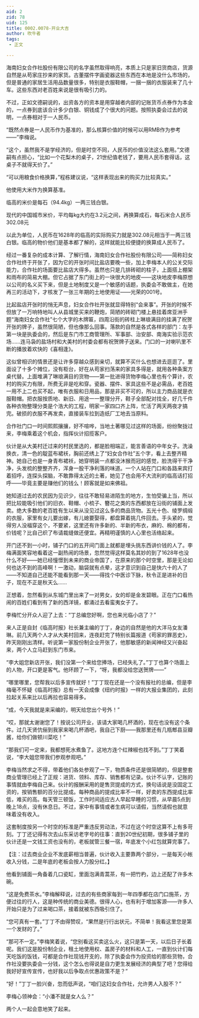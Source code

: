 ```yaml
---
aid: 2
zid: 78
uid: 125
title: 0002.0078-开业大吉
author: 吹牛者
tags: 
 - 正文

---
```




  海南妇女合作社股份有限公司的名字虽然取得响亮，本质上只是家旧货商店，货源自然是从苟家庄抄来的家货。古董摆件字画瓷器这些东西在本地是没什么市场的，但是普通的家居生活用品数量很多，特别是衣服鞋帽，一捆一捆的衣服装来了几十车。这些东西对老百姓来说是很有吸引力的。

  不过，正如文德嗣说的，出资各方的资本是用穿越者内部的记账货币点券作为本金的，一点券到底该合计多少白银、铜钱成了个很大的问题。按照执委会过去的说明，一点券相对于一人民币。

  “既然点券是一人民币作为基准的，那么核算价值的时候可以用RMB作为参考——”李梅说。

  “这个，虽然我不是学经济的，但是时空不同，人民币的价值没法这么套用。”文德嗣有点担心，“比如一个花梨木的桌子，21世纪值老钱了，要用人民币套得话，这桌子不就得天价了。”

  “可以用粮食价格换算，”程栋建议说，“这样表现出来的购买力比较真实。”

  他使用大米作为换算基准。

  临高的米价是每石（94.4kg）一两三钱白银。

  现代的中国城市米价，平均每kg大约在3.2元之间，再换算成石，每石米合人民币302.08元

  以此为单位，人民币在1628年的临高的实际购买力就是302.08元相当于一两三钱白银。临高的物价他们是基本都了解的，这样就能比较便捷的换算成人民币了。

  经过一番复杂的成本计算、了解行情，海南妇女合作社股份有限公司——简称妇女合作社终于开张了，因为它的开张时间比盐店要晚一些，加上李梅本人的公关交际能力，合作社的场面要比盐店大得多。虽然也只是几排砖砌的柱子，上面搭上棚架和雨布的简易大棚。但它占据了东门街上的一块很大的地皮——这块地皮李梅原想以公司的名义买下来，但是土地制度又是一个敏感的话题，执委会不敢做主，在她再三的活动下，才核发了一张三年期的土地使用证——光荣的001号。

  比起盐店开张时的悄无声息，妇女合作社开张就显得特别“会来事”。开张的时候不但放了一万响特地叫人从县城里买来的鞭炮，简陋的砖砌门楼上悬挂着席亚洲手题“海南妇女合作社”七个大字的木牌匾，四周沿街的砖柱上琳琅满目的挂满了祝贺开张的牌子，虽然很简陋，但也像那么回事。落款的自然是各式各样的部门：左手第一块是执委会的，然后是东门市工商管理所、军事部、治安部、南海实验示范农场……连马袅的盐场村和大美村的村委会都有祝贺牌子送来。门口的一对喇叭里不断的播放着欢快的《喜相逢》。

  这似曾相识的情景还是让许多穿越众感到亲切，就算不买什么也想进去逛逛了。里面设了十多个摊位，没有柜台，好在从苟家扫荡来的家具多得是，就用各种条案方桌代替。上面堆满了琳琅满目的货物——第一批进得货物李梅心里也有个算计，农村的购买力有限，所费无非是吃和穿。瓷器、摆件、家具这些不是必需品，老百姓一用不上二也买不起，唯有衣服和日用品，那是非买不可的，所以主力商品就是衣服鞋帽。把衣服按质地、新旧、用途一一整理分开，鞋子全部配对找全，好几千件各种衣物整理分类是个浩大的工程，明家一家四口齐上阵，忙活了两天两夜才搞完。破损的衣服不再发卖，直接装车拉到造纸厂工地去当原料。

  合作社门口一时间熙熙攘攘，好不喧哗，当地土著哪见过这样的场面，纷纷聚拢过来，李梅乘着这个机会，指挥伙计招揽客户。

  伙计是从大美村迁过来的村民里选的，都是脸相端正，能言善语的中年女子。洗澡换衣，清一色的靛蓝布裙袄，胸前还绣上了“妇女合作社”五个字，看上去整齐精神。她自己也是一身青布裙袄，她穿明装一点都没沐猴而冠的感觉，脸洗得干干净净，头发梳的整整齐齐，浑身一股干净利落的味道。一个人站在门口和各路来宾打着招呼，连探头探脑，不敢靠得太近的土著，她见了也会用不大流利的临高话打招呼——毕竟主要是赚他们的钱么！顾客就是如来佛祖。

  她知道过去的农民因为见识少，往往不敢轻易进陌生的地方，生怕受骗上当，所以把比较能吸引他们的旧衣、鞋帽、小梳子、簪花之类的东西都放在沿街的铺面上发卖。绝大多数的老百姓有生以来从没见过这么多的商品货物。五光十色、绫罗绸缎的衣服，家里有女儿要出嫁，有儿媳要娶得，都盘算着挑几件回去。手头紧的，觉得穷人没福穿这个，不要紧，这里还有许多新的、半新的布衣，麻的、棉的都有，价钱呢？比自己织了布请裁缝做还便宜。再精明谨慎的人心里也活络起来。

  开门还不到一小时，铺子门口的五开间门面上就都是埋头挑东西讲价钱的人了。李梅满面笑容地看着这一副热闹的场景，忽然觉得这样莫名其妙的到了1628年也没什么不好——她已经憧憬到未来的商业帝国了，在原来的那个时空里，那是无论如何也达不到的高峰啊！一激动，脑袋就有点晕，这才意识到自己是快六十的人了——不知道自己还能不能看到那一天——得找个中医诊下脉，秋令正是进补的日子，现在不正是秋天么……

  正想着，忽然看到从东城门里出来了一对男女，女的却是金发碧眼。正在门口看热闹的百姓们看到有了新的西洋镜，都涌过去看蛮夷女子了。

  李梅忙分开众人迎了上去：“丁总编您好啊，您也来光临小店了？”

  来人正是自封《临高时报》社长兼主编的丁丁，身边的自然是他的大洋马女友潘琳。前几天两个人才从大美村回来，连夜赶完了特别长篇报道《苟家的罪恶史》，昨天刚刚出清样。听说第一家股份制企业开张了，他那敏感的新闻神经又兴奋起来，两个人立马赶到东门市来。

  “李大姐您新店开张，我们没第一个来给您捧场，已经失礼了。”丁丁也算个场面上的人物，开口更是客气。他环顾了一下，“呀，我都没给您送贺牌——”

  “哪里哪里，您帮我以后多宣传就好！”丁丁现在还是一个没有报社的总编，但是李梅毫不怀疑《临高时报》总有一天会成像《纽约时报》一样的大报业集团的，此刻拉起关系来比以后再拉也容易得多。

  “成，今天我就是来采编的，明天给您出个号外！”

  “哎，那就太谢谢您了！按说公司开业，该请大家喝几杯酒的，现在也没有这个条件。过几天贤伉俪到我家来喝几杯酒吧，我自己下厨——我那里还有几瓶郫县豆瓣酱，给你们做顿川菜吃！”

  “那我们可一定来，我都想死水煮鱼了。这地方连个红辣椒也找不到。”丁丁笑着说，“李大姐您带我们参观参观吧。”

  李梅当然求之不得，带着他们各处参观了一下，物质条件还是很简陋的，但是整套商业管理已经上了正规：进货、领料、库存、销售都有记录。伙计不认字，记账的事情就由李梅自己来。伙计的报酬采用的是售货提成的方式，换句话说是没固定工资的，按销售额的百分比提成。每种商品的提成比率不一样，好卖的东西提成比率低，难买的高。每天管三顿饭，工作时间适应古人早起早睡的习惯，从早晨5点到晚上18点，没有休息日。不过，家中有事情或者生病可以请假，当然请假也就意味着没有收入。

  这套制度按另一个时空的标准是严重违反劳动法，不过在这个时空这算不上有多苛刻。丁丁还记得有次去山东采访老字号的往事：直到20世纪初期，很多铺子里的伙计还是一文钱工资也没有的，老板就管三餐一宿，年底发个小红包就算完事了。

  【注：过去商业企业不发底薪相当普遍，伙计收入主要靠两个部分，一是每天小帐收入分钱，二是年底的老板会按人力股分红。】

  他看到铺面一角备着几口瓷缸，里面泡满青蒿茶，有一把竹杓，边上还配了许多木碗。

  “这是免费茶水。”李梅解释说，过去的有些商家每到一年四季都在店门口施茶，方便过往的行人，这是种传统的商业美德。很得人心，也有利于增加客源——许多人开始只是为了过来喝口茶，接着就被东西吸引住了。

  “您可真有一套。”丁丁不由得赞叹，“果然是行行出状元，不简单！我看这里您是第一个发财的了。”

  “那可不一定。”李梅笑着说，“您别看这买卖这么火，这只是第一天，以后日子长着呢。我们这是股份制企业，租土地使用权、盖房子的材料和人工，一直到伙计们每天吃饭的饭钱，可都是合作社现钱开支的，除了执委会作为投资给的那些货物，合作社没要执委会一分钱，这个怎么也得说是自力更生发展经济的典型了吧？您得给我好好宣传宣传，也好我以后争取点优惠政策不是？”

  “好！”丁丁一脸兴奋，忽而低声说，“咱们这妇女合作社，允许男人入股不？”

  李梅心领神会：“小潘不就是女人么？”

  两个人一起会意地笑了起来。


